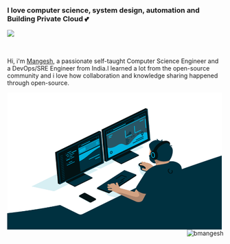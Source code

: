 ### I love computer science, system design, automation and Building Private Cloud 💕


![](https://visitor-badge.glitch.me/badge?page_id=bmangesh)

<br />

Hi, i'm [Mangesh](https://bmangesh840371045.wordpress.com/), a passionate self-taught Computer Science Engineer and a DevOps/SRE Engineer from India.I learned a lot from the open-source community and i love how collaboration and knowledge sharing happened through open-source.


<img align="left" alt="GIF" src="https://github.com/bmangesh/bmangesh/blob/main/code.gif?raw=true" width="500" height="320" />


  

<p align="right"> <img src="https://github-readme-stats.vercel.app/api?username=bmangesh&show_icons=true&theme=gotham" alt="bmangesh" width="300" height="320"/>




